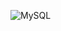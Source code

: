 ![MySQL](https://img.shields.io/badge/mysql-%2300f.svg?style=for-the-badge&logo=mysql&logoColor=white)
